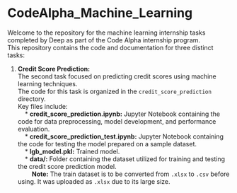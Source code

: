 # CodeAlpha_Machine_Learning

Welcome to the repository for the machine learning internship tasks completed by Deep as part of the Code Alpha internship program.<br>
This repository contains the code and documentation for three distinct tasks:

1. **Credit Score Prediction:**<br>
   The second task focused on predicting credit scores using machine learning techniques.<br>
   The code for this task is organized in the `credit_score_prediction` directory.<br>
   Key files include:<br>
   &nbsp;&nbsp;&nbsp;&nbsp;* **credit_score_prediction.ipynb:** Jupyter Notebook containing the code for data preprocessing, model development, and performance evaluation.<br>
   &nbsp;&nbsp;&nbsp;&nbsp;* **credit_score_prediction_test.ipynb:** Jupyter Notebook containing the code for testing the model prepared on a sample dataset.<br>
   &nbsp;&nbsp;&nbsp;&nbsp;* **lgb_model.pkl:** Trained model.<br>
   &nbsp;&nbsp;&nbsp;&nbsp;* **data/:** Folder containing the dataset utilized for training and testing the credit score prediction model.<br>
   &nbsp;&nbsp;&nbsp;&nbsp;&nbsp;&nbsp;&nbsp;&nbsp;**Note:** The train dataset is to be converted from `.xlsx` to `.csv` before using. It was uploaded as `.xlsx` due to its large size.<br>
